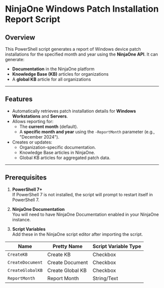 # **NinjaOne Windows Patch Installation Report Script**

## **Overview**
This PowerShell script generates a report of Windows device patch installations for the specified month and year using the **NinjaOne API**. It can generate:
- **Documentation** in the NinjaOne platform
- **Knowledge Base (KB)** articles for organizations
- A **global KB** article for all organizations

---

## **Features**
- Automatically retrieves patch installation details for **Windows Workstations** and **Servers**.
- Allows reporting for:
  - The **current month** (default).
  - A **specific month and year** using the `-ReportMonth` parameter (e.g., "December 2024").
- Creates or updates:
  - Organization-specific documentation.
  - Knowledge Base articles in NinjaOne.
  - Global KB articles for aggregated patch data.

---

## Prerequisites

1. **PowerShell 7+**  
   If PowerShell 7 is not installed, the script will prompt to restart itself in PowerShell 7.

2. **NinjaOne Documentation**  
   You will need to have NinjaOne Documentation enabled in your NinjaOne instance.

3. **Script Variables**  
   Add these in the NinjaOne script editor after importing the script.


| Name          | Pretty Name        | Script Variable Type   |
|--------------------|--------------------|--------|
| `CreateKB`        | Create KB          | Checkbox |
| `CreateDocument`  | Create Document    | Checkbox |
| `CreateGlobalKB`  | Create Global KB   | Checkbox |
| `ReportMonth`     | Report Month       | String/Text |


